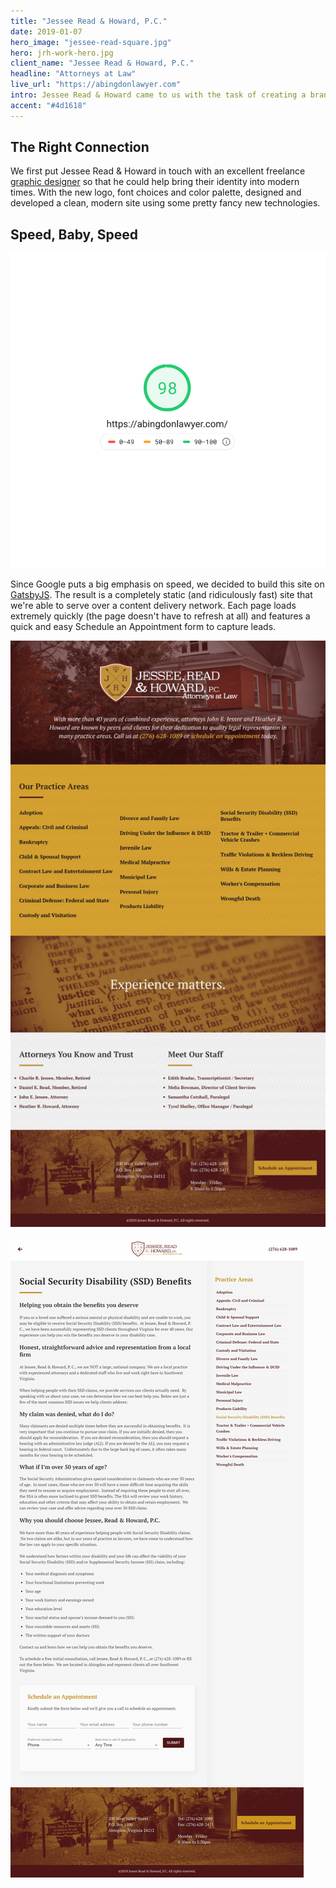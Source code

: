 ```yaml
---
title: "Jessee Read & Howard, P.C."
date: 2019-01-07
hero_image: "jessee-read-square.jpg"
hero: jrh-work-hero.jpg
client_name: "Jessee Read & Howard, P.C."
headline: "Attorneys at Law"
live_url: "https://abingdonlawyer.com"
intro: Jessee Read & Howard came to us with the task of creating a brand new site for their practice. The old site hadn't been updated in years and it didn't perform well in search or on mobile.
accent: "#4d1618"
---
```


## The Right Connection

We first put Jessee Read & Howard in touch with an excellent freelance [graphic designer](https://www.krop.com/nathanwampler/?fbclid=IwAR0YaTXLoeV2OHEMOgkgf-8GDvO6Iu0kYTt0Cm0GSFZWYjmvEKDp25NASIQ#/) so that he could help bring their identity into modern times. With the new logo, font choices and color palette, designed and developed a clean, modern site using some pretty fancy new technologies.

## Speed, Baby, Speed

![Google Page Speed Insights for JRH](jrh-pagespeed.jpg)

Since Google puts a big emphasis on speed, we decided to build this site on [GatsbyJS](https://gatsbyjs.org). The result is a completely static (and ridiculously fast) site that we're able to serve over a content delivery network. Each page loads extremely quickly (the page doesn't have to refresh at all) and features a quick and easy Schedule an Appointment form to capture leads.

![Jessee Read & Howard Homepage](jrh-home.jpg)

![Jessee Read & Howard Adoption Page](jrh-interior.jpg)
